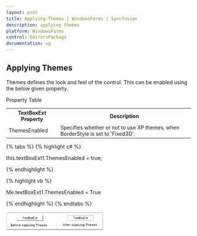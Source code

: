 ```yaml
---
layout: post
title: Applying-Themes | WindowsForms | Syncfusion
description: applying themes
platform: WindowsForms
control: EditorsPackage
documentation: ug
---
```


## Applying Themes

Themes defines the look and feel of the control. This can be enabled using the below given property.

Property Table

<table>
<tr>
<th>
TextBoxExt Property</th><th>
Description</th></tr>
<tr>
<td>
ThemesEnabled</td><td>
Specifies whether or not to use XP themes, when BorderStyle is set to 'Fixed3D'.</td></tr>
</table>

{% tabs %}
{% highlight c# %}

this.textBoxExt1.ThemesEnabled = true;                          

{% endhighlight %}

{% highlight vb %}

Me.textBoxExt1.ThemesEnabled = True

{% endhighlight %}
{% endtabs %}

![](Applying-Themes_images/Applying-Themes_img1.png)
